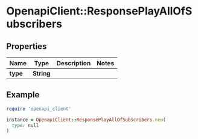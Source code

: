 # OpenapiClient::ResponsePlayAllOfSubscribers

## Properties

| Name | Type | Description | Notes |
| ---- | ---- | ----------- | ----- |
| **type** | **String** |  |  |

## Example

```ruby
require 'openapi_client'

instance = OpenapiClient::ResponsePlayAllOfSubscribers.new(
  type: null
)
```

